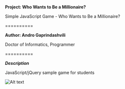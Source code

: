 **Project: Who Wants to Be a Millionaire?**

Simple JavaScript Game - Who Wants to Be a Millionaire?

==========

**Author: Andro Gaprindashvili**

Doctor of Informatics, Programmer

==========

**_Description_**

JavaScript/jQuery sample game for students

![Alt text](https://github.com/AGaprindashvili/JsMillionaire/Screen.png)